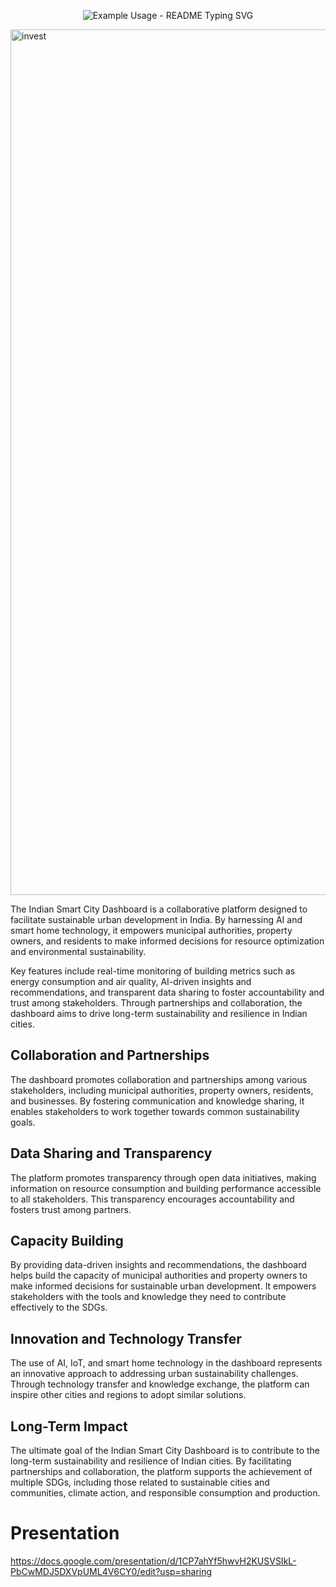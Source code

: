 <p align="center">
  <img src="https://readme-typing-svg.demolab.com/?lines=Partnership+for+Goals...&font=Fira%20Code&center=true&width=380&height=50&duration=4000&pause=1000" alt="Example Usage - README Typing SVG">
</p>

<img width="1385" alt="invest" src="https://github.com/monish-instinct/Satoshi-Squad-SDGs/assets/113701884/ffd46953-bc32-440e-98c6-470b8b6f26d7"><br>

The Indian Smart City Dashboard is a collaborative platform designed to facilitate sustainable urban development in India. By harnessing AI and smart home technology, it empowers municipal authorities, property owners, and residents to make informed decisions for resource optimization and environmental sustainability.

Key features include real-time monitoring of building metrics such as energy consumption and air quality, AI-driven insights and recommendations, and transparent data sharing to foster accountability and trust among stakeholders. Through partnerships and collaboration, the dashboard aims to drive long-term sustainability and resilience in Indian cities.

## Collaboration and Partnerships
The dashboard promotes collaboration and partnerships among various stakeholders, including municipal authorities, property owners, residents, and businesses. By fostering communication and knowledge sharing, it enables stakeholders to work together towards common sustainability goals.

## Data Sharing and Transparency
The platform promotes transparency through open data initiatives, making information on resource consumption and building performance accessible to all stakeholders. This transparency encourages accountability and fosters trust among partners.

## Capacity Building
By providing data-driven insights and recommendations, the dashboard helps build the capacity of municipal authorities and property owners to make informed decisions for sustainable urban development. It empowers stakeholders with the tools and knowledge they need to contribute effectively to the SDGs.

## Innovation and Technology Transfer
The use of AI, IoT, and smart home technology in the dashboard represents an innovative approach to addressing urban sustainability challenges. Through technology transfer and knowledge exchange, the platform can inspire other cities and regions to adopt similar solutions.

## Long-Term Impact
The ultimate goal of the Indian Smart City Dashboard is to contribute to the long-term sustainability and resilience of Indian cities. By facilitating partnerships and collaboration, the platform supports the achievement of multiple SDGs, including those related to sustainable cities and communities, climate action, and responsible consumption and production.

# Presentation
https://docs.google.com/presentation/d/1CP7ahYf5hwvH2KUSVSIkL-PbCwMDJ5DXVpUML4V6CY0/edit?usp=sharing

